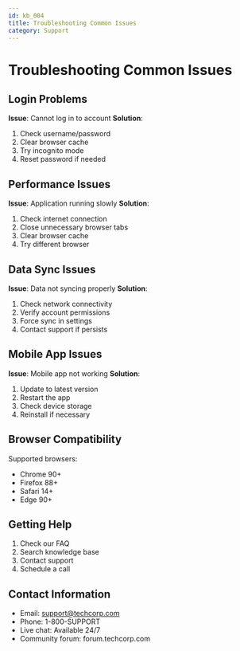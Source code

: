 ```yaml
---
id: kb_004
title: Troubleshooting Common Issues
category: Support
---
```


# Troubleshooting Common Issues

## Login Problems
**Issue**: Cannot log in to account
**Solution**:
1. Check username/password
2. Clear browser cache
3. Try incognito mode
4. Reset password if needed

## Performance Issues
**Issue**: Application running slowly
**Solution**:
1. Check internet connection
2. Close unnecessary browser tabs
3. Clear browser cache
4. Try different browser

## Data Sync Issues
**Issue**: Data not syncing properly
**Solution**:
1. Check network connectivity
2. Verify account permissions
3. Force sync in settings
4. Contact support if persists

## Mobile App Issues
**Issue**: Mobile app not working
**Solution**:
1. Update to latest version
2. Restart the app
3. Check device storage
4. Reinstall if necessary

## Browser Compatibility
Supported browsers:
- Chrome 90+
- Firefox 88+
- Safari 14+
- Edge 90+

## Getting Help
1. Check our FAQ
2. Search knowledge base
3. Contact support
4. Schedule a call

## Contact Information
- Email: support@techcorp.com
- Phone: 1-800-SUPPORT
- Live chat: Available 24/7
- Community forum: forum.techcorp.com